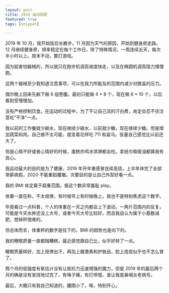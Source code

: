 ```yaml
---
layout: post
title: 2019 运动回顾
featured: true
tags: [snippet]

---
```




2019 年 10 月，我开始饭后长散步。11 月因为天气的原因，开始到健身房走路。12 月继续健身房，频率稳定在每个工作日，除了特殊情况，一周连续五天，每次半小时以上。周末不动，要打游戏。

因为挺害怕器械的，所以就只在跑步机调高坡度快走，以及在椭圆机调高阻力慢慢跑。

这两个器械至少我知道注意事项，可以在我力所能及的范围内减少对膝盖的压力。

偶尔晚上回来先躺下做 6 组卷腹。最初只能做 4 * 8 个，现在做 6 * 10 个，以后看耐受慢慢加。

没有严格控制饮食。在运动的过程中，为了不让自己流的汗白费，肯定会忍不住注意吃“干净”一点。

我以前的工作餐就少碳水，现在继续少碳水，以前就少糖，现在继续少糖。但是增加蔬菜和肉。自己做不太可能，就变着花样吃 711 和盒马。饭量自己感觉比以前还大了。

但是心情不好或者心情好的时候，蛋糕炸鸡冰淇淋都会吃。拿纸巾吸吸油都算我有良心。

我运动最大的目的是为了健康，2019 年开年重感冒连续高烧，上半年休完了全部带薪病假，2020 不能重蹈覆辙。次要目的是让自己外型好看一点。

我的 BMI 肯定属于超重范围，报这个数非常羞耻 play。

体重一直在称，不太规律，有时候早上有时候晚上，我也不是特别焦虑这个数字。

毕竟看过一点科普，个人的体重在一天之内都会上下波动，一两斤范围内的反复，可能是今天水肿还没上大号，或者今天大号比较好。而且我自认为属于小基数减肥，想掉秤很难的。

但总体而言，体重秤的数字是往下的，BMI 的趋势也是向下的。

我的睡眠质量一直都贼糟糕，最近感觉跟自己比，似乎好转了一点。

睡眠质量转好，加上规律出汗，再加上雌激素和护肤品，脸上痘痘似乎也不怎么冒了。

两个月的低强度有氧估计没有让抵抗力迅速增强的魔力，但是 2019 年的最后两个月的确是没有发烧地过完了，有嗓子痛，有打喷嚏，谁让我是鼻咽炎老病号。

最后，大概只有我自己知道的，腰围小了。唉，特别开心。